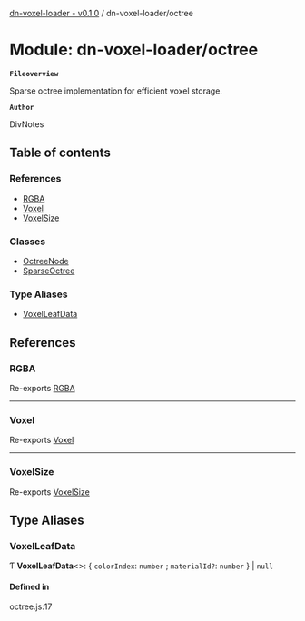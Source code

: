 [dn-voxel-loader - v0.1.0](../README.md) / dn-voxel-loader/octree

# Module: dn-voxel-loader/octree

**`Fileoverview`**

Sparse octree implementation for efficient voxel storage.

**`Author`**

DivNotes

## Table of contents

### References

- [RGBA](dn_voxel_loader_octree.md#rgba)
- [Voxel](dn_voxel_loader_octree.md#voxel)
- [VoxelSize](dn_voxel_loader_octree.md#voxelsize)

### Classes

- [OctreeNode](../classes/dn_voxel_loader_octree.OctreeNode.md)
- [SparseOctree](../classes/dn_voxel_loader_octree.SparseOctree.md)

### Type Aliases

- [VoxelLeafData](dn_voxel_loader_octree.md#voxelleafdata)

## References

### RGBA

Re-exports [RGBA](../interfaces/dn_voxel_loader_types.RGBA.md)

---

### Voxel

Re-exports [Voxel](../interfaces/dn_voxel_loader_types.Voxel.md)

---

### VoxelSize

Re-exports [VoxelSize](../interfaces/dn_voxel_loader_types.VoxelSize.md)

## Type Aliases

### VoxelLeafData

Ƭ **VoxelLeafData**\<\>: \{ `colorIndex`: `number` ; `materialId?`: `number` } \| `null`

#### Defined in

octree.js:17
